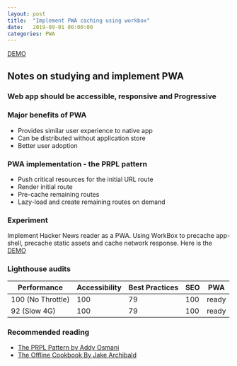 ```yaml
---
layout: post
title:  "Implement PWA caching using workbox"
date:   2019-09-01 00:00:00
categories: PWA
---
```


[DEMO]

## Notes on studying and implement PWA


### Web app should be accessible, responsive and Progressive


### Major benefits of PWA
- Provides similar user experience to native app
- Can be distributed without application store
- Better user adoption


### PWA implementation - the PRPL pattern
- Push critical resources for the initial URL route
- Render initial route
- Pre-cache remaining routes
- Lazy-load and create remaining routes on demand


### Experiment
Implement Hacker News reader as a PWA. Using WorkBox to precache app-shell, precache static assets and cache network response. Here is the [DEMO]


### Lighthouse audits

Performance | Accessibility | Best Practices | SEO | PWA
---|---|---|---|---
100 (No Throttle) | 100 | 79 | 100 | ready
92 (Slow 4G) | 100 | 79 | 100 | ready


### Recommended reading
- [The PRPL Pattern by Addy Osmani]
- [The Offline Cookbook By Jake Archibald]

[The PRPL Pattern by Addy Osmani]: https://developers.google.com/web/fundamentals/performance/prpl-pattern/
[The Offline Cookbook By Jake Archibald]: https://developers.google.com/web/fundamentals/instant-and-offline/offline-cookbook/
[DEMO]: https://supersubwoofer.github.io/myblog/hnpwa/